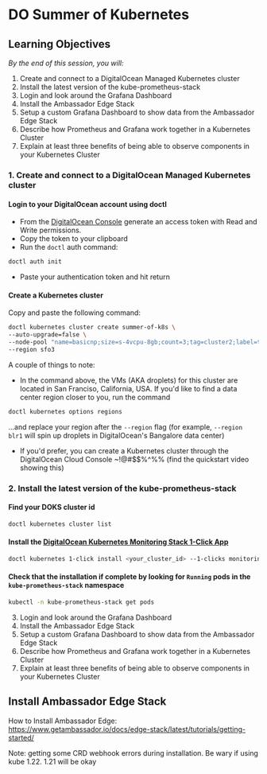 # DO Summer of Kubernetes 

## Learning Objectives
_By the end of this session, you will:_  
1. Create and connect to a DigitalOcean Managed Kubernetes cluster 
1. Install the latest version of the kube-prometheus-stack
1. Login and look around the Grafana Dashboard 
1. ​​Install the Ambassador Edge Stack 
1. Setup a custom Grafana Dashboard to show data from the Ambassador Edge Stack
1. Describe how Prometheus and Grafana work together in a Kubernetes Cluster
1. Explain at least three benefits of being able to observe components in your Kubernetes Cluster


### 1. Create and connect to a DigitalOcean Managed Kubernetes cluster 
#### Login to your DigitalOcean account using doctl 

* From the [DigitalOcean Console](https://cloud.digitalocean.com/account/api/tokens) generate an access token with Read and Write permissions. 
* Copy the token to your clipboard
* Run the `doctl` auth command: 

```bash
doctl auth init
``` 
* Paste your authentication token and hit return

#### Create a Kubernetes cluster

Copy and paste the following command: 
```bash
doctl kubernetes cluster create summer-of-k8s \
--auto-upgrade=false \
--node-pool "name=basicnp;size=s-4vcpu-8gb;count=3;tag=cluster2;label=type=basic;auto-scale=true;min-nodes=2;max-nodes=4" \
--region sfo3
``` 

A couple of things to note: 
* In the command above, the VMs (AKA droplets) for this cluster are located in San Franciso, California, USA. If you'd like to find a data center region closer to you, run the command 
```bash
doctl kubernetes options regions
```
...and replace your region after the `--region` flag (for example, `--region blr1` will spin up droplets in DigitalOcean's Bangalore data center)
* If you'd prefer, you can create a Kubernetes cluster through the DigitalOcean Cloud Console
~!@#$$%^%% (find the quickstart video showing this)

### 2. Install the latest version of the kube-prometheus-stack

#### Find your DOKS cluster id 
```bash
doctl kubernetes cluster list
```
#### Install the [DigitalOcean Kubernetes Monitoring Stack 1-Click App](https://marketplace.digitalocean.com/apps/kubernetes-monitoring-stack)

```bash
doctl kubernetes 1-click install <your_cluster_id> --1-clicks monitoring
```

#### Check that the installation if complete by looking for `Running` pods in the `kube-prometheus-stack` namespace
```bash
kubectl -n kube-prometheus-stack get pods
```

3. Login and look around the Grafana Dashboard 
4. ​​Install the Ambassador Edge Stack 
5. Setup a custom Grafana Dashboard to show data from the Ambassador Edge Stack
6. Describe how Prometheus and Grafana work together in a Kubernetes Cluster
7. Explain at least three benefits of being able to observe components in your Kubernetes Cluster




## ​​Install Ambassador Edge Stack 

How to Install Ambassador Edge: 
https://www.getambassador.io/docs/edge-stack/latest/tutorials/getting-started/

Note: getting some CRD webhook errors during installation. Be wary if using kube 1.22. 1.21 will be okay 

## 


